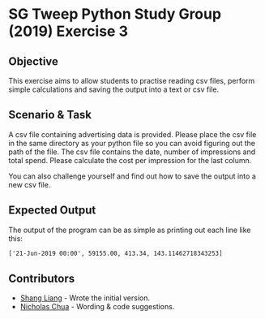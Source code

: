 # SG Tweep Python Study Group (2019) Exercise 3

## Objective 
This exercise aims to allow students to practise reading csv files, perform simple calculations and saving the output into a text or csv file.

## Scenario & Task
A csv file containing advertising data is provided. Please place the csv file in the same directory as your python file so you can avoid figuring out the path of the file. The csv file contains the date, number of impressions and total spend. Please calculate the cost per impression for the last column. 

You can also challenge yourself and find out how to save the output into a new csv file. 

## Expected Output
The output of the program can be as simple as printing out each line like this:

```txt
['21-Jun-2019 00:00', 59155.00, 413.34, 143.11462718343253]
```

## Contributors
* [Shang Liang](https://twitter.com/quietcricket) - Wrote the initial version.
* [Nicholas Chua](https://twitter.com/chua_mh) - Wording & code suggestions.
